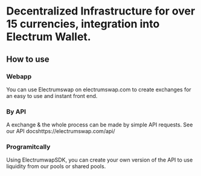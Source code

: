 # Decentralized Infrastructure for over 15 currencies, integration into Electrum Wallet.

## How to use 
### Webapp
You can use Electrumswap on electrumswap.com to create exchanges for an easy to use and instant front end. 
### By API
A exchange & the whole process can be made by simple API requests. See our API docshttps://electrumswap.com/api/

### Programitcally
Using ElectrumwapSDK, you can create your own version of the API to use liquidity from our pools or shared pools. 
